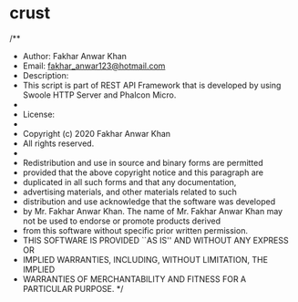 # crust
/**
 * Author: Fakhar Anwar Khan
 * Email: fakhar_anwar123@hotmail.com
 * Description:
 * This script is part of REST API Framework that is developed by using Swoole HTTP Server and Phalcon Micro.
 *
 * License:
 *
 * Copyright (c) 2020 Fakhar Anwar Khan
 * All rights reserved.
 *
 * Redistribution and use in source and binary forms are permitted
 * provided that the above copyright notice and this paragraph are
 * duplicated in all such forms and that any documentation,
 * advertising materials, and other materials related to such
 * distribution and use acknowledge that the software was developed
 * by Mr. Fakhar Anwar Khan. The name of Mr. Fakhar Anwar Khan may not be used to endorse or promote products derived
 * from this software without specific prior written permission.
 * THIS SOFTWARE IS PROVIDED ``AS IS'' AND WITHOUT ANY EXPRESS OR
 * IMPLIED WARRANTIES, INCLUDING, WITHOUT LIMITATION, THE IMPLIED
 * WARRANTIES OF MERCHANTABILITY AND FITNESS FOR A PARTICULAR PURPOSE.
 */
